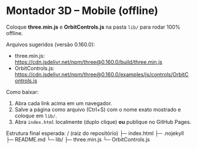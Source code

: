 # Montador 3D – Mobile (offline)
Coloque **three.min.js** e **OrbitControls.js** na pasta `lib/` para rodar 100% offline.

Arquivos sugeridos (versão 0.160.0):
- three.min.js: https://cdn.jsdelivr.net/npm/three@0.160.0/build/three.min.js
- OrbitControls.js: https://cdn.jsdelivr.net/npm/three@0.160.0/examples/js/controls/OrbitControls.js

Como baixar:
1. Abra cada link acima em um navegador.
2. Salve a página como arquivo (Ctrl+S) com o nome exato mostrado e coloque em `lib/`.
3. Abra `index.html` localmente (duplo clique) **ou** publique no GitHub Pages.

Estrutura final esperada:
/ (raiz do repositório)
├─ index.html
├─ .nojekyll
├─ README.md
└─ lib/
   ├─ three.min.js
   └─ OrbitControls.js

